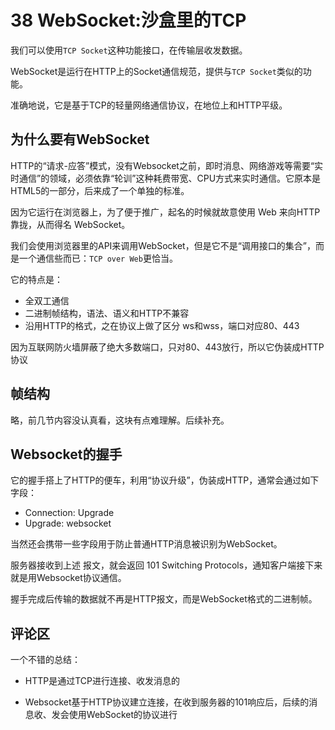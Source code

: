 # 38 WebSocket:沙盒里的TCP

我们可以使用`TCP Socket`这种功能接口，在传输层收发数据。

WebSocket是运行在HTTP上的Socket通信规范，提供与`TCP Socket`类似的功能。

准确地说，它是基于TCP的轻量网络通信协议，在地位上和HTTP平级。

## 为什么要有WebSocket

HTTP的“请求-应答”模式，没有Websocket之前，即时消息、网络游戏等需要“实时通信”的领域，必须依靠“轮训”这种耗费带宽、CPU方式来实时通信。它原本是HTML5的一部分，后来成了一个单独的标准。

因为它运行在浏览器上，为了便于推广，起名的时候就故意使用 Web 来向HTTP靠拢，从而得名 WebSocket。

我们会使用浏览器里的API来调用WebSocket，但是它不是“调用接口的集合”，而是一个通信些而已：`TCP over Web`更恰当。

它的特点是：

- 全双工通信
- 二进制帧结构，语法、语义和HTTP不兼容
- 沿用HTTP的格式，之在协议上做了区分 ws和wss，端口对应80、443

因为互联网防火墙屏蔽了绝大多数端口，只对80、443放行，所以它伪装成HTTP协议

## 帧结构

略，前几节内容没认真看，这块有点难理解。后续补充。

## Websocket的握手

它的握手搭上了HTTP的便车，利用“协议升级”，伪装成HTTP，通常会通过如下字段：

- Connection: Upgrade
- Upgrade: websocket

当然还会携带一些字段用于防止普通HTTP消息被识别为WebSocket。

服务器接收到上述 报文，就会返回 101 Switching Protocols，通知客户端接下来就是用Websocket协议通信。

握手完成后传输的数据就不再是HTTP报文，而是WebSocket格式的二进制帧。

## 评论区

一个不错的总结：

- HTTP是通过TCP进行连接、收发消息的

- Websocket基于HTTP协议建立连接，在收到服务器的101响应后，后续的消息收、发会使用WebSocket的协议进行






































